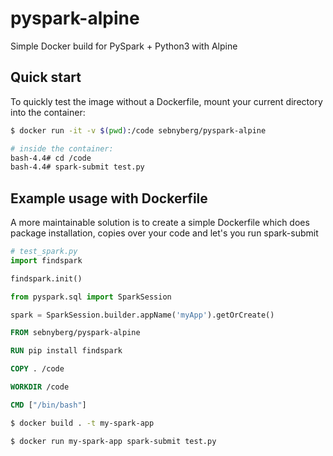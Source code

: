# pyspark-alpine

Simple Docker build for PySpark + Python3 with Alpine

## Quick start

To quickly test the image without a Dockerfile, mount your current directory into the container:

```bash
$ docker run -it -v $(pwd):/code sebnyberg/pyspark-alpine

# inside the container:
bash-4.4# cd /code
bash-4.4# spark-submit test.py
```

## Example usage with Dockerfile

A more maintainable solution is to create a simple Dockerfile which does package installation, copies over your code and let's you run spark-submit

```python
# test_spark.py
import findspark

findspark.init()

from pyspark.sql import SparkSession

spark = SparkSession.builder.appName('myApp').getOrCreate()
```

```Dockerfile
FROM sebnyberg/pyspark-alpine

RUN pip install findspark

COPY . /code

WORKDIR /code

CMD ["/bin/bash"]
```

```bash
$ docker build . -t my-spark-app

$ docker run my-spark-app spark-submit test.py
```

